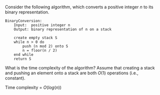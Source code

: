 Consider the following algorithm, which converts a positive integer $n$ to its binary representation.
```
BinaryConversion:
	Input:  positive integer n
	Output: binary representation of n on a stack
	
	create empty stack S
	while n > 0 do
		push (n mod 2) onto S
		n = floor(n / 2)
	end while
	return S
```
What is the time complexity of the algorithm? Assume that creating a stack and pushing an element onto a stack are both $O(1)$ operations (i.e., constant).

Time complexity = $O(log(n))$